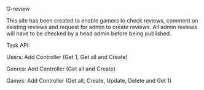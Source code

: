 G-review

This site has been created to enable gamers to check reviews, comment on existing reviews and request for admin to create reviews. All admin reviews will have to be checked by a head admin before being published.

Task API:

Users:
Add Controller (Get 1, Get all and Create)

Genres:
Add Controller (Get all and Create)

Games:
Add Controller (Get all, Create, Update, Delete and Get 1)
